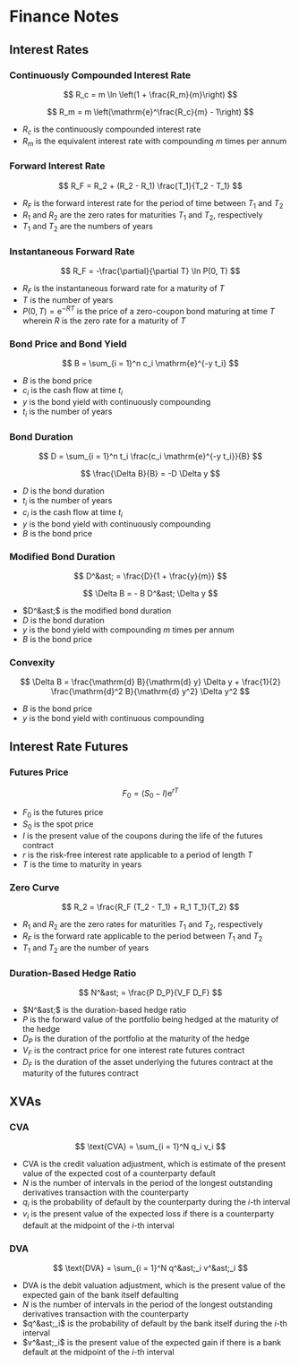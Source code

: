 # Finance Notes

## Interest Rates

### Continuously Compounded Interest Rate

$$
  R_c = m \ln \left(1 + \frac{R_m}{m}\right)
$$

$$
  R_m = m \left(\mathrm{e}^\frac{R_c}{m} - 1\right)
$$

- $R_c$ is the continuously compounded interest rate
- $R_m$ is the equivalent interest rate with compounding $m$ times per annum

### Forward Interest Rate

$$
  R_F = R_2 + (R_2 - R_1) \frac{T_1}{T_2 - T_1}
$$

- $R_F$ is the forward interest rate for the period of time between $T_1$ and $T_2$
- $R_1$ and $R_2$ are the zero rates for maturities $T_1$ and $T_2$, respectively
- $T_1$ and $T_2$ are the numbers of years

### Instantaneous Forward Rate

$$
  R_F = -\frac{\partial}{\partial T} \ln P(0, T)
$$

- $R_F$ is the instantaneous forward rate for a maturity of $T$
- $T$ is the number of years
- $P(0, T) = \mathrm{e}^{- R T}$ is the price of a zero-coupon bond maturing at time $T$ wherein $R$ is the zero rate
for a maturity of $T$

### Bond Price and Bond Yield

$$
  B = \sum_{i = 1}^n c_i \mathrm{e}^{-y t_i}
$$

- $B$ is the bond price
- $c_i$ is the cash flow at time $t_i$
- $y$ is the bond yield with continuously compounding
- $t_i$ is the number of years

### Bond Duration

$$
  D = \sum_{i = 1}^n t_i \frac{c_i \mathrm{e}^{-y t_i}}{B}
$$

$$
  \frac{\Delta B}{B} = -D \Delta y
$$

- $D$ is the bond duration
- $t_i$ is the number of years
- $c_i$ is the cash flow at time $t_i$
- $y$ is the bond yield with continuously compounding
- $B$ is the bond price

### Modified Bond Duration

$$
  D^&ast; = \frac{D}{1 + \frac{y}{m}}
$$

$$
  \Delta B = - B D^&ast; \Delta y
$$

- $D^&ast;$ is the modified bond duration
- $D$ is the bond duration
- $y$ is the bond yield with compounding $m$ times per annum
- $B$ is the bond price

### Convexity

$$
  \Delta B = \frac{\mathrm{d} B}{\mathrm{d} y} \Delta y + \frac{1}{2} \frac{\mathrm{d}^2 B}{\mathrm{d} y^2} \Delta y^2
$$

- $B$ is the bond price
- $y$ is the bond yield with continuous compounding

## Interest Rate Futures

### Futures Price

$$
  F_0 = (S_0 - I) \mathrm{e}^{r T}
$$

- $F_0$ is the futures price
- $S_0$ is the spot price
- $I$ is the present value of the coupons during the life of the futures contract
- $r$ is the risk-free interest rate applicable to a period of length $T$
- $T$ is the time to maturity in years

### Zero Curve

$$
  R_2 = \frac{R_F (T_2 - T_1) + R_1 T_1}{T_2}
$$

- $R_1$ and $R_2$ are the zero rates for maturities $T_1$ and $T_2$, respectively
- $R_F$ is the forward rate applicable to the period between $T_1$ and $T_2$
- $T_1$ and $T_2$ are the number of years

### Duration-Based Hedge Ratio

$$
  N^&ast; = \frac{P D_P}{V_F D_F}
$$

- $N^&ast;$ is the duration-based hedge ratio
- $P$ is the forward value of the portfolio being hedged at the maturity of the hedge
- $D_P$ is the duration of the portfolio at the maturity of the hedge
- $V_F$ is the contract price for one interest rate futures contract
- $D_F$ is the duration of the asset underlying the futures contract at the maturity of the futures contract

## XVAs

### CVA

$$
  \text{CVA} = \sum_{i = 1}^N q_i v_i
$$

- $\text{CVA}$ is the credit valuation adjustment, which is estimate of the present value of the expected cost of a
counterparty default
- $N$ is the number of intervals in the period of the longest outstanding derivatives transaction with the counterparty
- $q_i$ is the probability of default by the counterparty during the $`i`$-th interval
- $v_i$ is the present value of the expected loss if there is a counterparty default at the midpoint of the $`i`$-th
interval

### DVA

$$
  \text{DVA} = \sum_{i = 1}^N q^&ast;_i v^&ast;_i
$$

- $\text{DVA}$ is the debit valuation adjustment, which is the present value of the expected gain of the bank itself
defaulting
- $N$ is the number of intervals in the period of the longest outstanding derivatives transaction with the counterparty
- $q^&ast;_i$ is the probability of default by the bank itself during the $`i`$-th interval
- $v^&ast;_i$ is the present value of the expected gain if there is a bank default at the midpoint of the $`i`$-th
interval
